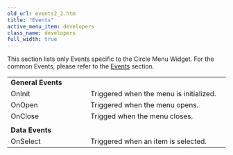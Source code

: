 ```yaml
---
old_url: events2_2.htm
title: "Events"
active_menu_item: developers
class_name: developers
full_width: true
---
```



This section lists only Events specific to the Circle Menu Widget. For the common Events, please refer to the [Events](/developers/documentation/product-guide/widget-properties-events/events/) section.

<table>
<tr>
<td width="151">
  <strong>General Events</strong>

</td>
<td width="23">
</td>
<td width="364">
</td>
</tr>
<tr>
<td width="151">
OnInit

</td>
<td width="23">
</td>
<td width="364">
Triggered when the menu is initialized.

</td>
</tr>
<tr>
<td width="151">
OnOpen

</td>
<td width="23">
</td>
<td width="364">
Triggered when the menu opens.

</td>
</tr>
<tr>
<td width="151">
OnClose

</td>
<td width="23">
</td>
<td width="364">
Trigged when the menu closes.

</td>
</tr>
<tr>
<td width="151">
</td>
<td width="23">
</td>
<td width="364">
</td>
</tr>
<tr>
<td width="151">
  <strong>Data Events</strong>

</td>
<td width="23">
</td>
<td width="364">
</td>
</tr>
<tr>
<td width="151">
OnSelect

</td>
<td width="23">
</td>
<td width="364">
Triggered when an item is selected.

</td>
</tr>
</table>
